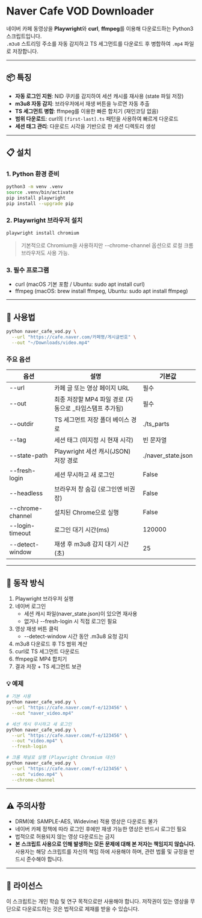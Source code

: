 # Naver Cafe VOD Downloader

네이버 카페 동영상을 **Playwright**와 **curl**, **ffmpeg**를 이용해 다운로드하는 Python3 스크립트입니다.  
`.m3u8` 스트리밍 주소를 자동 감지하고 TS 세그먼트를 다운로드 후 병합하여 `.mp4` 파일로 저장합니다.

---

## 📦 특징

- **자동 로그인 지원**: NID 쿠키를 감지하여 세션 캐시를 재사용 (state 파일 저장)
- **m3u8 자동 감지**: 브라우저에서 재생 버튼을 누르면 자동 추출
- **TS 세그먼트 병합**: ffmpeg를 이용한 빠른 합치기 (재인코딩 없음)
- **범위 다운로드**: curl의 `[first-last].ts` 패턴을 사용하여 빠르게 다운로드
- **세션 태그 관리**: 다운로드 시각을 기반으로 한 세션 디렉토리 생성

---

## 📋 설치

### 1. Python 환경 준비
```bash
python3 -m venv .venv
source .venv/bin/activate
pip install playwright
pip install --upgrade pip
```

### 2. Playwright 브라우저 설치
```bash
playwright install chromium
```
> 기본적으로 Chromium을 사용하지만 --chrome-channel 옵션으로 로컬 크롬 브라우저도 사용 가능.

### 3. 필수 프로그램
- curl (macOS 기본 포함 / Ubuntu: sudo apt install curl)
- ffmpeg (macOS: brew install ffmpeg, Ubuntu: sudo apt install ffmpeg)

---

## 🚀 사용법

```bash
python naver_cafe_vod.py \
  --url "https://cafe.naver.com/카페명/게시글번호" \
  --out "~/Downloads/video.mp4"
```

### 주요 옵션

|옵션 |설명 |기본값 |
| --- | --- | --- |
| --url | 카페 글 또는 영상 페이지 URL | 필수 |
| --out | 최종 저장할 MP4 파일 경로 (자동으로 _타임스탬프 추가됨) | 필수 |
| --outdir | TS 세그먼트 저장 폴더 베이스 경로 | ./ts_parts |
| --tag | 세션 태그 (미지정 시 현재 시각) | 빈 문자열 |
| --state-path | Playwright 세션 캐시(JSON) 저장 경로 | ./naver_state.json |
| --fresh-login | 세션 무시하고 새 로그인 | False |
| --headless | 브라우저 창 숨김 (로그인엔 비권장) | False |
| --chrome-channel | 설치된 Chrome으로 실행 | False |
| --login-timeout | 로그인 대기 시간(ms) | 120000 |
| --detect-window | 재생 후 m3u8 감지 대기 시간(초) | 25 |

---

## 📂 동작 방식

1. Playwright 브라우저 실행
2. 네이버 로그인
    - 세션 캐시 파일(naver_state.json)이 있으면 재사용
    - 없거나 --fresh-login 시 직접 로그인 필요
3. 영상 재생 버튼 클릭
    - --detect-window 시간 동안 .m3u8 요청 감지
4. m3u8 다운로드 후 TS 범위 계산
5. curl로 TS 세그먼트 다운로드
6. ffmpeg로 MP4 합치기
7. 결과 저장 + TS 세그먼트 보관

### 💡 예제

```bash
# 기본 사용
python naver_cafe_vod.py \
  --url "https://cafe.naver.com/f-e/123456" \
  --out "naver_video.mp4"

# 세션 캐시 무시하고 새 로그인
python naver_cafe_vod.py \
  --url "https://cafe.naver.com/f-e/123456" \
  --out "video.mp4" \
  --fresh-login

# 크롬 채널로 실행 (Playwright Chromium 대신)
python naver_cafe_vod.py \
  --url "https://cafe.naver.com/f-e/123456" \
  --out "video.mp4" \
  --chrome-channel
```

---

## ⚠️ 주의사항

- DRM(예: SAMPLE-AES, Widevine) 적용 영상은 다운로드 불가
- 네이버 카페 정책에 따라 로그인 후에만 재생 가능한 영상은 반드시 로그인 필요
- 법적으로 허용되지 않는 영상 다운로드는 금지
- **본 스크립트 사용으로 인해 발생하는 모든 문제에 대해 본 저자는 책임지지 않습니다.**  
  사용자는 해당 스크립트를 자신의 책임 하에 사용해야 하며, 관련 법률 및 규정을 반드시 준수해야 합니다.

---

## 📜 라이선스

이 스크립트는 개인 학습 및 연구 목적으로만 사용해야 합니다.
저작권이 있는 영상을 무단으로 다운로드하는 것은 법적으로 제재를 받을 수 있습니다.

